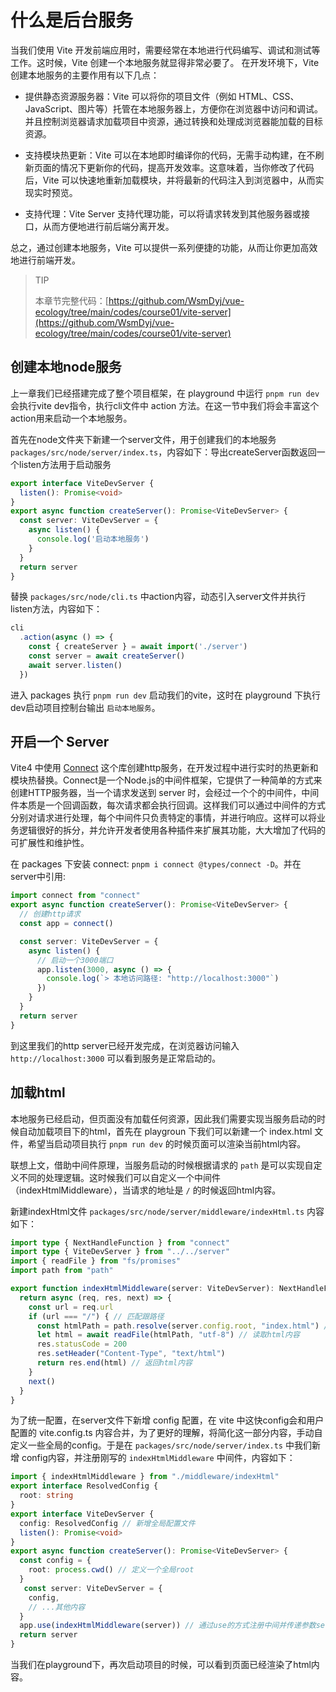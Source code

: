 # 什么是后台服务
当我们使用 Vite 开发前端应用时，需要经常在本地进行代码编写、调试和测试等工作。这时候，Vite 创建一个本地服务就显得非常必要了。
在开发环境下，Vite 创建本地服务的主要作用有以下几点：

* 提供静态资源服务器：Vite 可以将你的项目文件（例如 HTML、CSS、JavaScript、图片等）托管在本地服务器上，方便你在浏览器中访问和调试。并且控制浏览器请求加载项目中资源，通过转换和处理成浏览器能加载的目标资源。

* 支持模块热更新：Vite 可以在本地即时编译你的代码，无需手动构建，在不刷新页面的情况下更新你的代码，提高开发效率。这意味着，当你修改了代码后，Vite 可以快速地重新加载模块，并将最新的代码注入到浏览器中，从而实现实时预览。

* 支持代理：Vite Server 支持代理功能，可以将请求转发到其他服务器或接口，从而方便地进行前后端分离开发。

总之，通过创建本地服务，Vite 可以提供一系列便捷的功能，从而让你更加高效地进行前端开发。

> TIP
>
> 本章节完整代码：[https://github.com/WsmDyj/vue-ecology/tree/main/codes/course01/vite-server](https://github.com/WsmDyj/vue-ecology/tree/main/codes/course01/vite-server) 


## 创建本地node服务
上一章我们已经搭建完成了整个项目框架，在 playground 中运行 `pnpm run dev` 会执行vite dev指令，执行cli文件中 action 方法。在这一节中我们将会丰富这个action用来启动一个本地服务。

首先在node文件夹下新建一个server文件，用于创建我们的本地服务 `packages/src/node/server/index.ts`，内容如下：导出createServer函数返回一个listen方法用于启动服务
```typescript
export interface ViteDevServer {
  listen(): Promise<void>
}
export async function createServer(): Promise<ViteDevServer> {
  const server: ViteDevServer = {
    async listen() {
      console.log('启动本地服务')
    }
  }
  return server
}
```
替换 `packages/src/node/cli.ts` 中action内容，动态引入server文件并执行listen方法，内容如下：
```typescript
cli
  .action(async () => {
    const { createServer } = await import('./server')
    const server = await createServer()
    await server.listen()
  })
```
进入 packages 执行 `pnpm run dev` 启动我们的vite，这时在 playground 下执行dev启动项目控制台输出 `启动本地服务`。

## 开启一个 Server
Vite4 中使用 [Connect](https://www.npmjs.com/package/connect) 这个库创建http服务，在开发过程中进行实时的热更新和模块热替换。Connect是一个Node.js的中间件框架，它提供了一种简单的方式来创建HTTP服务器，当一个请求发送到 server 时，会经过一个个的中间件，中间件本质是一个回调函数，每次请求都会执行回调。这样我们可以通过中间件的方式分别对请求进行处理，每个中间件只负责特定的事情，并进行响应。这样可以将业务逻辑很好的拆分，并允许开发者使用各种插件来扩展其功能，大大增加了代码的可扩展性和维护性。

<center>
  <ZoomImg src="../../../../public/images/node/connect.webp" />
</center>

在 packages 下安装 connect: `pnpm i connect @types/connect -D`。并在server中引用:
```typescript
import connect from "connect"
export async function createServer(): Promise<ViteDevServer> {
  // 创建http请求
  const app = connect()

  const server: ViteDevServer = {
    async listen() {
      // 启动一个3000端口
      app.listen(3000, async () => {
        console.log(`> 本地访问路径: "http://localhost:3000"`)
      })
    }
  }
  return server
}
```
到这里我们的http server已经开发完成，在浏览器访问输入 `http://localhost:3000` 可以看到服务是正常启动的。

## 加载html
本地服务已经启动，但页面没有加载任何资源，因此我们需要实现当服务启动的时候自动加载项目下的html，首先在 playgroun 下我们可以新建一个 index.html 文件，希望当启动项目执行 `pnpm run dev` 的时候页面可以渲染当前html内容。

联想上文，借助中间件原理，当服务启动的时候根据请求的 `path` 是可以实现自定义不同的处理逻辑。这时候我们可以自定义一个中间件（indexHtmlMiddleware），当请求的地址是 `/` 的时候返回html内容。

新建indexHtml文件 `packages/src/node/server/middleware/indexHtml.ts` 内容如下：
```typescript
import type { NextHandleFunction } from "connect"
import type { ViteDevServer } from "../../server"
import { readFile } from "fs/promises"
import path from "path"

export function indexHtmlMiddleware(server: ViteDevServer): NextHandleFunction {
  return async (req, res, next) => {
    const url = req.url
    if (url === "/") { // 匹配跟路径
      const htmlPath = path.resolve(server.config.root, "index.html") // 拿到html地址
      let html = await readFile(htmlPath, "utf-8") // 读取html内容
      res.statusCode = 200
      res.setHeader("Content-Type", "text/html")
      return res.end(html) // 返回html内容
    }
    next()
  }
}
``` 
为了统一配置，在server文件下新增 config 配置，在 vite 中这快config会和用户配置的 vite.config.ts 内容合并，为了更好的理解，将简化这一部分内容，手动自定义一些全局的config。于是在 `packages/src/node/server/index.ts` 中我们新增 config内容，并注册刚写的 `indexHtmlMiddleware` 中间件，内容如下：
```typescript
import { indexHtmlMiddleware } from "./middleware/indexHtml"
export interface ResolvedConfig {
  root: string 
}
export interface ViteDevServer {
  config: ResolvedConfig // 新增全局配置文件
  listen(): Promise<void>
}
export async function createServer(): Promise<ViteDevServer> {
  const config = {
    root: process.cwd() // 定义一个全局root
  }
   const server: ViteDevServer = {
    config,
    // ...其他内容
  }
  app.use(indexHtmlMiddleware(server)) // 通过use的方式注册中间并传递参数server作为参数
  return server
}
```
当我们在playground下，再次启动项目的时候，可以看到页面已经渲染了html内容。